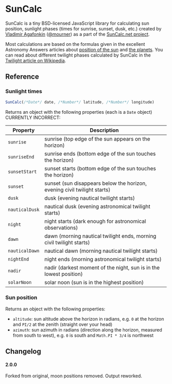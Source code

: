
SunCalc
=======

SunCalc is a tiny BSD-licensed JavaScript library for calculating sun position,
sunlight phases (times for sunrise, sunset, dusk, etc.)
created by [Vladimir Agafonkin](http://agafonkin.com/en) ([@mourner](https://github.com/mourner))
as a part of the [SunCalc.net project](http://suncalc.net).

Most calculations are based on the formulas given in the excellent Astronomy Answers articles
about [position of the sun](http://aa.quae.nl/en/reken/zonpositie.html)
and [the planets](http://aa.quae.nl/en/reken/hemelpositie.html).
You can read about different twilight phases calculated by SunCalc
in the [Twilight article on Wikipedia](http://en.wikipedia.org/wiki/Twilight).

## Reference

### Sunlight times

```javascript
SunCalc(/*Date*/ date, /*Number*/ latitude, /*Number*/ longitude)
```

Returns an object with the following properties (each is a `Date` object) CURRENTLY INCORRECT:

| Property        | Description                                                              |
| --------------- | ------------------------------------------------------------------------ |
| `sunrise`       | sunrise (top edge of the sun appears on the horizon)                     |
| `sunriseEnd`    | sunrise ends (bottom edge of the sun touches the horizon)                |
| `sunsetStart`   | sunset starts (bottom edge of the sun touches the horizon)               |
| `sunset`        | sunset (sun disappears below the horizon, evening civil twilight starts) |
| `dusk`          | dusk (evening nautical twilight starts)                                  |
| `nauticalDusk`  | nautical dusk (evening astronomical twilight starts)                     |
| `night`         | night starts (dark enough for astronomical observations)                 |
| `dawn`          | dawn (morning nautical twilight ends, morning civil twilight starts)     |
| `nauticalDawn`  | nautical dawn (morning nautical twilight starts)                         |
| `nightEnd`      | night ends (morning astronomical twilight starts)                        |
| `nadir`         | nadir (darkest moment of the night, sun is in the lowest position)       |
| `solarNoon`     | solar noon (sun is in the highest position)                              |


### Sun position

Returns an object with the following properties:

 * `altitude`: sun altitude above the horizon in radians,
 e.g. `0` at the horizon and `PI/2` at the zenith (straight over your head)
 * `azimuth`: sun azimuth in radians (direction along the horizon, measured from south to west),
 e.g. `0` is south and `Math.PI * 3/4` is northwest

## Changelog

#### 2.0.0

Forked from original, moon positions removed. Output reworked.

